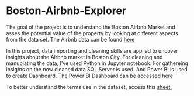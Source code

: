 # Boston-Airbnb-Explorer

The goal of the project is to understand the Boston Airbnb Market and asses the potential value of the property by looking at different aspects 
from the data set.
The Airbnb data can be found [here](http://insideairbnb.com/get-the-data/)

In this project, data importing and cleaning skills are applied to uncover insights about the Airbnb market in Boston City.
For cleaning and manupiating the data, I've used Python in Jupyter notebook. For gathereing insights on the now cleaned data SQL Server is used.
And Power BI is used to create Dashboard.
The Power BI Dashboard can be accessed [here](https://app.powerbi.com/view?r=eyJrIjoiZWE1MGNmNWEtMTU4ZS00YTkzLTkxMzAtMWY3MDdiNDVlNjhhIiwidCI6ImRmZTk4MGE5LTYwYTAtNDJmNS04OTQyLWQxMzAzYjE5MTAwZCJ9&pageName=ReportSection)`  

To better understand the terms use in the dataset, access this [sheet.](https://docs.google.com/spreadsheets/d/1iWCNJcSutYqpULSQHlNyGInUvHg2BoUGoNRIGa6Szc4/edit#gid=402987018)

